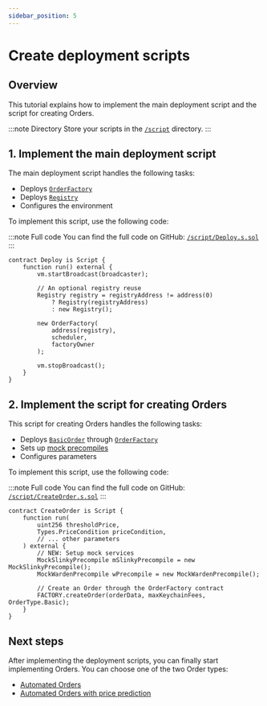 ```yaml
---
sidebar_position: 5
---
```


# Create deployment scripts

## Overview

This tutorial explains how to implement the main deployment script and the script for creating Orders.

:::note Directory
Store your scripts in the [`/script`](https://github.com/warden-protocol/wardenprotocol/blob/main/solidity/orders/mocks) directory.
:::

## 1. Implement the main deployment script

The main deployment script handles the following tasks:

- Deploys [`OrderFactory`](implement-the-creation-of-orders)
- Deploys [`Registry`](create-helpers-and-utils#3-implement-the-registry)
- Configures the environment

To implement this script, use the following code:

:::note Full code
You can find the full code on GitHub: [`/script/Deploy.s.sol`](https://github.com/warden-protocol/wardenprotocol/blob/main/solidity/orders/script/Deploy.s.sol)
:::

```solidity title="/script/Deploy.s.sol"
contract Deploy is Script {
    function run() external {
        vm.startBroadcast(broadcaster);
        
        // An optional registry reuse
        Registry registry = registryAddress != address(0) 
            ? Registry(registryAddress)
            : new Registry();
            
        new OrderFactory(
            address(registry),
            scheduler,
            factoryOwner
        );

        vm.stopBroadcast();
    }
}
```

## 2. Implement the script for creating Orders

This script for creating Orders handles the following tasks:

- Deploys [`BasicOrder`](../implement-automated-orders/implement-orders) through [`OrderFactory`](implement-the-creation-of-orders)
- Sets up [mock precompiles](create-mock-precompiles)
- Configures parameters

To implement this script, use the following code:

:::note Full code
You can find the full code on GitHub: [`/script/CreateOrder.s.sol`](https://github.com/warden-protocol/wardenprotocol/blob/main/solidity/orders/script/CreateOrder.s.sol)
:::

```solidity title="/script/CreateOrder.s.sol"
contract CreateOrder is Script {
    function run(
        uint256 thresholdPrice,
        Types.PriceCondition priceCondition,
        // ... other parameters
    ) external {
        // NEW: Setup mock services
        MockSlinkyPrecompile mSlinkyPrecompile = new MockSlinkyPrecompile();
        MockWardenPrecompile wPrecompile = new MockWardenPrecompile();
        
        // Create an Order through the OrderFactory contract
        FACTORY.createOrder(orderData, maxKeychainFees, OrderType.Basic);
    }
}
```

## Next steps

After implementing the deployment scripts, you can finally start implementing Orders. You can choose one of the two Order types:

- [Automated Orders](/category/implement-automated-orders)
- [Automated Orders with price prediction](/category/implement-automated-orders-with-price-prediction)
